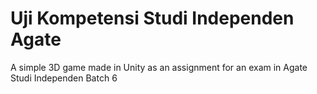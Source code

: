 # Uji Kompetensi Studi Independen Agate

A simple 3D game made in Unity as an assignment for an exam in Agate Studi Independen Batch 6
